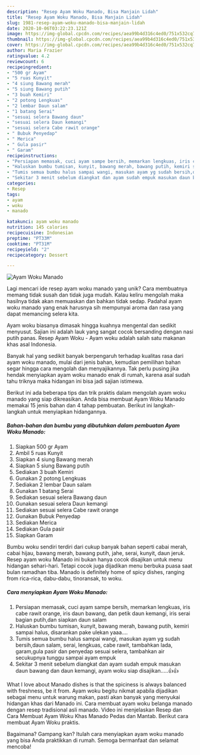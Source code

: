 ```yaml
---
description: "Resep Ayam Woku Manado, Bisa Manjain Lidah"
title: "Resep Ayam Woku Manado, Bisa Manjain Lidah"
slug: 1981-resep-ayam-woku-manado-bisa-manjain-lidah
date: 2020-10-06T03:22:23.121Z
image: https://img-global.cpcdn.com/recipes/aea99b4d316c4ed0/751x532cq70/ayam-woku-manado-foto-resep-utama.jpg
thumbnail: https://img-global.cpcdn.com/recipes/aea99b4d316c4ed0/751x532cq70/ayam-woku-manado-foto-resep-utama.jpg
cover: https://img-global.cpcdn.com/recipes/aea99b4d316c4ed0/751x532cq70/ayam-woku-manado-foto-resep-utama.jpg
author: Maria Frazier
ratingvalue: 4.2
reviewcount: 6
recipeingredient:
- "500 gr Ayam"
- "5 ruas Kunyit"
- "4 siung Bawang merah"
- "5 siung Bawang putih"
- "3 buah Kemiri"
- "2 potong Lengkuas"
- "2 lembar Daun salam"
- "1 batang Serai"
- "sesuai selera Bawang daun"
- "sesuai selera Daun kemangi"
- "sesuai selera Cabe rawit orange"
- " Bubuk Penyedap"
- " Merica"
- " Gula pasir"
- " Garam"
recipeinstructions:
- "Persiapan memasak, cuci ayam sampe bersih, memarkan lengkuas, iris cabe rawit orange, iris daun bawang, dan petik daun kemangi, iris serai bagian putih,dan siapkan daun salam"
- "Haluskan bumbu tumisan, kunyit, bawang merah, bawang putih, kemiri sampai halus, disarankan pake ulekan yaaa...."
- "Tumis semua bumbu halus sampai wangi, masukan ayam yg sudah bersih,daun salam, serai, lengkuas, cabe rawit, tambahkan lada, garam,gula pasir dan penyedap sesuai selera, tambahkan air secukupnya tunggu sampai ayam empuk"
- "Sekitar 3 menit sebelum diangkat dan ayam sudah empuk masukan daun bawang dan daun kemangi, ayam woku siap disajikan.....👍👍"
categories:
- Resep
tags:
- ayam
- woku
- manado

katakunci: ayam woku manado 
nutrition: 145 calories
recipecuisine: Indonesian
preptime: "PT33M"
cooktime: "PT31M"
recipeyield: "2"
recipecategory: Dessert

---
```



![Ayam Woku Manado](https://img-global.cpcdn.com/recipes/aea99b4d316c4ed0/751x532cq70/ayam-woku-manado-foto-resep-utama.jpg)

Lagi mencari ide resep ayam woku manado yang unik? Cara membuatnya memang tidak susah dan tidak juga mudah. Kalau keliru mengolah maka hasilnya tidak akan memuaskan dan bahkan tidak sedap. Padahal ayam woku manado yang enak harusnya sih mempunyai aroma dan rasa yang dapat memancing selera kita.

Ayam woku biasanya dimasak hingga kuahnya mengental dan sedikit menyusut. Sajian ini adalah lauk yang sangat cocok bersanding dengan nasi putih panas. Resep Ayam Woku - Ayam woku adalah salah satu makanan khas asal Indonesia.

Banyak hal yang sedikit banyak berpengaruh terhadap kualitas rasa dari ayam woku manado, mulai dari jenis bahan, kemudian pemilihan bahan segar hingga cara mengolah dan menyajikannya. Tak perlu pusing jika hendak menyiapkan ayam woku manado enak di rumah, karena asal sudah tahu triknya maka hidangan ini bisa jadi sajian istimewa.


Berikut ini ada beberapa tips dan trik praktis dalam mengolah ayam woku manado yang siap dikreasikan. Anda bisa membuat Ayam Woku Manado memakai 15 jenis bahan dan 4 tahap pembuatan. Berikut ini langkah-langkah untuk menyiapkan hidangannya.

<!--inarticleads1-->

##### Bahan-bahan dan bumbu yang dibutuhkan dalam pembuatan Ayam Woku Manado:

1. Siapkan 500 gr Ayam
1. Ambil 5 ruas Kunyit
1. Siapkan 4 siung Bawang merah
1. Siapkan 5 siung Bawang putih
1. Sediakan 3 buah Kemiri
1. Gunakan 2 potong Lengkuas
1. Sediakan 2 lembar Daun salam
1. Gunakan 1 batang Serai
1. Sediakan sesuai selera Bawang daun
1. Gunakan sesuai selera Daun kemangi
1. Sediakan sesuai selera Cabe rawit orange
1. Gunakan  Bubuk Penyedap
1. Sediakan  Merica
1. Sediakan  Gula pasir
1. Siapkan  Garam


Bumbu woku sendiri terdiri dari cukup banyak bahan seperti cabai merah, cabai hijau, bawang merah, bawang putih, jahe, serai, kunyit, daun jeruk. Resep ayam woku Manado ini bukan hanya cocok disajikan untuk menu hidangan sehari-hari. Tetapi cocok juga dijadikan menu berbuka puasa saat bulan ramadhan tiba. Manado is definitely home of spicy dishes, ranging from rica-rica, dabu-dabu, tinoransak, to woku. 

<!--inarticleads2-->

##### Cara menyiapkan Ayam Woku Manado:

1. Persiapan memasak, cuci ayam sampe bersih, memarkan lengkuas, iris cabe rawit orange, iris daun bawang, dan petik daun kemangi, iris serai bagian putih,dan siapkan daun salam
1. Haluskan bumbu tumisan, kunyit, bawang merah, bawang putih, kemiri sampai halus, disarankan pake ulekan yaaa....
1. Tumis semua bumbu halus sampai wangi, masukan ayam yg sudah bersih,daun salam, serai, lengkuas, cabe rawit, tambahkan lada, garam,gula pasir dan penyedap sesuai selera, tambahkan air secukupnya tunggu sampai ayam empuk
1. Sekitar 3 menit sebelum diangkat dan ayam sudah empuk masukan daun bawang dan daun kemangi, ayam woku siap disajikan.....👍👍


What I love about Manado dishes is that the spiciness is always balanced with freshness, be it from. Ayam woku begitu nikmat apabila dijadikan sebagai menu untuk warung makan, pasti akan banyak yang menyukai hidangan khas dari Manado ini. Cara membuat ayam woku belanga manado dengan resep tradisional asli manado. Video ini menjelaskan Resep dan Cara Membuat Ayam Woku Khas Manado Pedas dan Mantab. Berikut cara membuat Ayam Woku praktis. 

Bagaimana? Gampang kan? Itulah cara menyiapkan ayam woku manado yang bisa Anda praktikkan di rumah. Semoga bermanfaat dan selamat mencoba!
